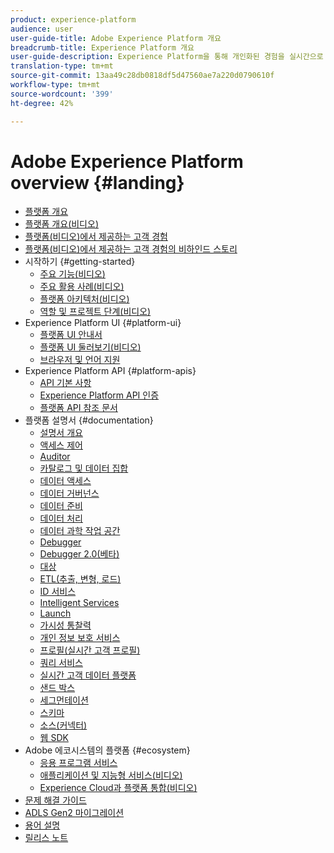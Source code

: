 ```yaml
---
product: experience-platform
audience: user
user-guide-title: Adobe Experience Platform 개요
breadcrumb-title: Experience Platform 개요
user-guide-description: Experience Platform을 통해 개인화된 경험을 실시간으로 고객에게 전달하는 방법을 살펴볼 수 있습니다.
translation-type: tm+mt
source-git-commit: 13aa49c28db0818df5d47560ae7a220d0790610f
workflow-type: tm+mt
source-wordcount: '399'
ht-degree: 42%

---
```



# Adobe Experience Platform overview {#landing}

* [플랫폼 개요](home.md)
* [플랫폼 개요(비디오)](video/platform-overview.md)
* [플랫폼(비디오)에서 제공하는 고객 경험](video/customer-experience.md)
* [플랫폼(비디오)에서 제공하는 고객 경험의 비하인드 스토리](video/customer-experience-bts.md)
* 시작하기 {#getting-started}
   * [주요 기능(비디오)](video/key-capabilities.md)
   * [주요 활용 사례(비디오)](video/platform-use-cases.md)
   * [플랫폼 아키텍처(비디오)](video/platform-architecture.md)
   * [역할 및 프로젝트 단계(비디오)](video/roles-project-phases.md)
* Experience Platform UI {#platform-ui}
   * [플랫폼 UI 안내서](ui-guide.md)
   * [플랫폼 UI 둘러보기(비디오)](video/platform-ui.md)
   * [브라우저 및 언어 지원](browser-language-support.md)
* Experience Platform API {#platform-apis}
   * [API 기본 사항](api-fundamentals.md)
   * [Experience Platform API 인증](https://docs.adobe.com/content/help/en/platform-learn/tutorials/platform-api-authentication.html)
   * [플랫폼 API 참조 문서](https://www.adobe.io/apis/experienceplatform/home/api-reference.html)
* 플랫폼 설명서 {#documentation}
   * [설명서 개요](documentation/overview.md)
   * [액세스 제어](https://docs.adobe.com/content/help/ko-KR/experience-platform/access-control/home.html)
   * [Auditor](https://docs.adobe.com/content/help/ko-KR/auditor/using/overview.html)
   * [카탈로그 및 데이터 집합](https://docs.adobe.com/content/help/en/experience-platform/catalog/home.html)
   * [데이터 액세스](https://docs.adobe.com/content/help/en/experience-platform/data-access/home.html)
   * [데이터 거버넌스](https://docs.adobe.com/content/help/en/experience-platform/data-governance/home.html)
   * [데이터 준비](https://docs.adobe.com/content/help/en/experience-platform/data-prep/home.html)
   * [데이터 처리](https://docs.adobe.com/content/help/ko-KR/experience-platform/ingestion/home.html)
   * [데이터 과학 작업 공간](https://docs.adobe.com/content/help/en/experience-platform/data-science-workspace/home.html)
   * [Debugger](https://docs.adobe.com/content/help/ko-KR/debugger/using/experience-cloud-debugger.html)
   * [Debugger 2.0(베타)](https://docs.adobe.com/content/help/ko-KR/debugger/using-v2/experience-cloud-debugger.html)
   * [대상](https://docs.adobe.com/content/help/en/experience-platform/rtcdp/destinations/destinations-overview.html)
   * [ETL(추출, 변형, 로드)](https://docs.adobe.com/content/help/en/experience-platform/etl/home.html)
   * [ID 서비스](https://docs.adobe.com/content/help/ko-KR/experience-platform/identity/home.html)
   * [Intelligent Services](https://docs.adobe.com/content/help/en/experience-platform/intelligent-services/home.html)
   * [Launch](https://docs.adobe.com/content/help/ko-KR/launch/using/overview.html)
   * [가시성 통찰력](https://docs.adobe.com/content/help/en/experience-platform/observability/home.html)
   * [개인 정보 보호 서비스](https://docs.adobe.com/content/help/en/experience-platform/privacy/home.html)
   * [프로필(실시간 고객 프로필)](https://docs.adobe.com/content/help/ko-KR/experience-platform/profile/home.html)
   * [쿼리 서비스](https://docs.adobe.com/content/help/en/experience-platform/query/home.html)
   * [실시간 고객 데이터 플랫폼](https://docs.adobe.com/content/help/en/experience-platform/rtcdp/overview.html)
   * [샌드 박스](https://docs.adobe.com/content/help/ko-KR/experience-platform/sandbox/home.html)
   * [세그먼테이션](https://docs.adobe.com/content/help/en/experience-platform/segmentation/home.html)
   * [스키마](https://docs.adobe.com/content/help/ko-KR/experience-platform/xdm/home.html)
   * [소스(커넥터)](https://docs.adobe.com/content/help/en/experience-platform/sources/home.html)
   * [웹 SDK](https://docs.adobe.com/content/help/ko-KR/experience-platform/edge/home.html)
* Adobe 에코시스템의 플랫폼 {#ecosystem}
   * [응용 프로그램 서비스](application-services.md)
   * [애플리케이션 및 지능형 서비스(비디오)](video/application-intelligent-services.md)
   * [Experience Cloud과 플랫폼 통합(비디오)](video/experience-cloud-integrations.md)
* [문제 해결 가이드](troubleshooting.md)
* [ADLS Gen2 마이그레이션](adls2-gen2-migration.md)
* [용어 설명](glossary.md)
* [릴리스 노트](https://docs.adobe.com/content/help/ko-KR/experience-platform/release-notes/latest.html)
